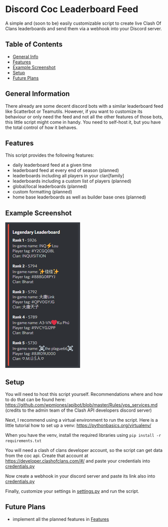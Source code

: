 # Discord Coc Leaderboard Feed
A simple and (soon to be) easily customizable script
to create live Clash Of Clans leaderboards
and send them via a webhook into your Discord server.

## Table of Contents
* [General Info](#general-information)
* [Features](#features)
* [Example Screenshot](#example-screenshot)
* [Setup](#setup)
* [Future Plans](#future-plans)


## General Information
There already are some decent discord bots with a similar
leaderboard feed like Scatterbot or Teamutils.
However, if you want to customize its behaviour or only need
the  feed and not all the other features of those bots,
this little script might come in handy. You need to self-host
it, but you have the total control of how it behaves.


## Features
This script provides the following features:
- daily leaderboard feed at a given time
- leaderboard feed at every end of season (planned)
- leaderboards including all players in your clan[family]
- leaderboards including a custom list of players (planned)
- global/local leaderboards (planned)
- custom formatting (planned)
- home base leaderboards as well as builder base ones (planned)


## Example Screenshot
![Example screenshot](./example.png)


## Setup
You will need to host this script yourself. Recommendations
where and how to do that can be found here:
https://github.com/wpmjones/apibot/blob/master/Rules/vps_services.md
(credits to the admin team of the Clash API developers discord server)

Next, I recommend using a virtual environment to run the script.
Here is a little tutorial how to set up a venv: https://pythonbasics.org/virtualenv/

When you have the venv, install the required libraries using
`pip install -r requirements.txt`

You will need a clash of clans developer account, so the script
can get data from the coc api. Create that account at
https://developer.clashofclans.com/#/
and paste your credentials into [credentials.py](credentials.py)

Now create a webhook in your discord server and paste its link also into
[credentials.py](credentials.py)

Finally, customize your settings in [settings.py](settings.py)
and run the script.


## Future Plans
- implement all the planned features in [Features](#features)
